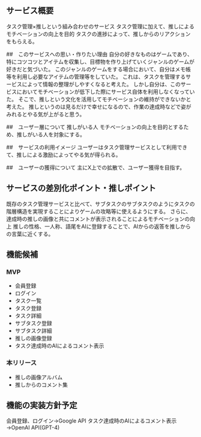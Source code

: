 ## サービス概要
タスク管理×推しという組み合わせのサービス
タスク管理に加えて、推しによるモチベーションの向上を目的
タスクの進捗によって、推しからのリアクションをもらえる。

##　このサービスへの思い・作りたい理由
自分の好きなものはゲームであり、特にコツコツとアイテムを収集し、目標物を作り上げていくジャンルのゲームが好きだと気づいた。
このジャンルのゲームをする場合において、自分はメモ帳等を利用し必要なアイテムの管理等をしていた。
これは、タスクを管理するサービスによって情報の整理がしやすくなると考えた。
しかし自分は、このサービスにおいてモチベーションが低下した際にサービス自体を利用しなくなっていた。
そこで、推しという文化を活用してモチベーションの維持ができないかと考えた。
推しというのは見るだけで幸せになるので、作業の達成時などで姿がみれるとやる気が上がると思う。

##　ユーザー層について
推しがいる人
モチベーションの向上を目的とするため、推しがいる人を対象にする。

##　サービスの利用イメージ
ユーザーはタスク管理サービスとして利用できて、推しによる激励によってやる気が得られる。

##　ユーザーの獲得について
主にX上での拡散で、ユーザー獲得を目指す。

## サービスの差別化ポイント・推しポイント
既存のタスク管理サービスと比べて、サブタスクのサブタスクのようにタスクの階層構造を実現することによりゲームの攻略等に使えるようにする。
さらに、達成時の推しの画像と共にコメントが表示されることによるモチベーションの向上
推しの性格、一人称、語尾をAIに登録することで、AIからの返答を推しからの言葉に近くする。

## 機能候補
### MVP
* 会員登録
* ログイン
* タスク一覧
* タスク登録
* タスク詳細
* サブタスク登録
* サブタスク詳細
* 推しの画像登録
* タスク達成時のAIによるコメント表示

### 本リリース
* 推しの画像アルバム
* 推しからのコメント集

## 機能の実装方針予定
会員登録、ログイン→Google API
タスク達成時のAIによるコメント表示→OpenAI API(GPT-4)